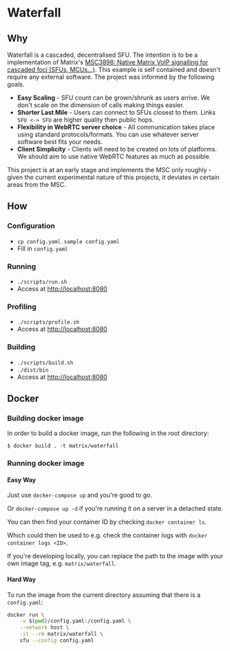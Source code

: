 # Waterfall

## Why

Waterfall is a cascaded, decentralised SFU. The intention is to be a
implementation of Matrix's [MSC3898: Native Matrix VoIP signalling for cascaded
foci (SFUs, MCUs...)](https://github.com/matrix-org/matrix-spec-proposals/pull/3898).
This example is self contained and doesn't require any external software. The
project was informed by the following goals.

* **Easy Scaling** - SFU count can be grown/shrunk as users arrive. We don't
  scale on the dimension of calls making things easier.
* **Shorter Last Mile** - Users can connect to SFUs closest to them. Links `SFU
  <-> SFU` are higher quality then public hops.
* **Flexibility in WebRTC server choice** - All communication takes place using
  standard protocols/formats. You can use whatever server software best fits
  your needs.
* **Client Simplicity** - Clients will need to be created on lots of platforms.
  We should aim to use native WebRTC features as much as possible.

This project is at an early stage and implements the MSC only roughly - given
the current experimental nature of this projects, it deviates in certain areas
from the MSC.

## How

### Configuration

* `cp config.yaml.sample config.yaml`
* Fill in `config.yaml`

### Running

* `./scripts/run.sh`
* Access at <http://localhost:8080>

### Profiling

* `./scripts/profile.sh`
* Access at <http://localhost:8080>

### Building

* `./scripts/build.sh`
* `./dist/bin`
* Access at <http://localhost:8080>

## Docker

### Building docker image

In order to build a docker image, run the following in the root directory:

`$ docker build . -t matrix/waterfall`

### Running docker image

#### Easy Way

Just use `docker-compose up` and you're good to go.

Or `docker-compose up -d` if you're running it on a server in a detached state.

You can then find your container ID by checking `docker container ls`.

Which could then be used to e.g. check the container logs with `docker container logs <ID>`.

If you're developing locally, you can replace the path to the image with your own image tag, e.g. `matrix/waterfall`.

#### Hard Way

To run the image from the current directory assuming that there is a `config.yaml`:

```sh
docker run \
    -v $(pwd)/config.yaml:/config.yaml \
    --network host \
    -it --rm matrix/waterfall \
    sfu --config config.yaml
```
